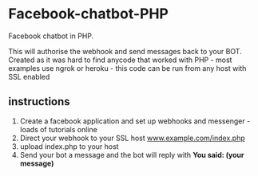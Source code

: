 # Facebook-chatbot-PHP
Facebook chatbot in PHP.

This will authorise the webhook and send messages back to your BOT. Created as it was hard to find anycode that worked with PHP - most examples use ngrok or heroku - this code can be run from any host with SSL enabled

## instructions
1. Create a facebook application and set up webhooks and messenger - loads of tutorials online
2. Direct your webhook to your SSL host www.example.com/index.php
3. upload index.php to your host
4. Send your bot a message and the bot will reply with **You said: (your message)**


